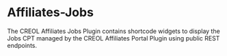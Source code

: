 # Affiliates-Jobs
The CREOL Affiliates Jobs Plugin contains shortcode widgets to display the Jobs CPT managed by the CREOL Affiliates Portal Plugin using public REST endpoints.
